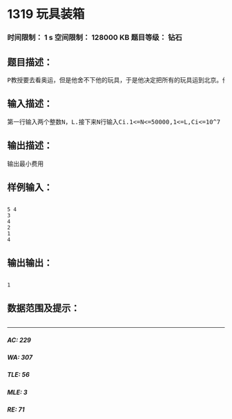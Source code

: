 # 1319 玩具装箱   
### 时间限制： 1 s     空间限制： 128000 KB     题目等级： 钻石  
## 题目描述：  

<pre>
P教授要去看奥运，但是他舍不下他的玩具，于是他决定把所有的玩具运到北京。他使用自己的压缩器进行压缩，其可以将任意物品变成一堆，再放到一种特殊的一维容器中。P教授有编号为1...N的N件玩具，第i件玩具经过压缩后变成一维长度为Ci.为了方便整理，P教授要求在一个一维容器中的玩具编号是连续的。同时如果一个一维容器中有多个玩具，那么两件玩具之间要加入一个单位长度的填充物，形式地说如果将第i件玩具到第j个玩具放到一个容器中，那么容器的长度将为 x=j-i+Sigma(Ck) i<=K<=j 制作容器的费用与容器的长度有关，根据教授研究，如果容器长度为x,其制作费用为(X-L)^2.其中L是一个 常量。P教授不关心容器的数目，他可以制作出任意长度的容器，甚至超过L。但他希望费用最小.
</pre>
  
  
## 输入描述：  

<pre>
第一行输入两个整数N，L.接下来N行输入Ci.1<=N<=50000,1<=L,Ci<=10^7
</pre>
  
  
## 输出描述：  

<pre>
输出最小费用
</pre>
  
  
## 样例输入：  

<pre><code>
5 4  
3  
4  
2  
1  
4
</code></pre>
  
  
## 输出输出：  

<pre><code>
1
</code></pre>
  
  
## 数据范围及提示：  

<pre>
</pre>
  
  
***  

##### AC: 229  
##### WA: 307  
##### TLE: 56  
##### MLE: 3  
##### RE: 71  
